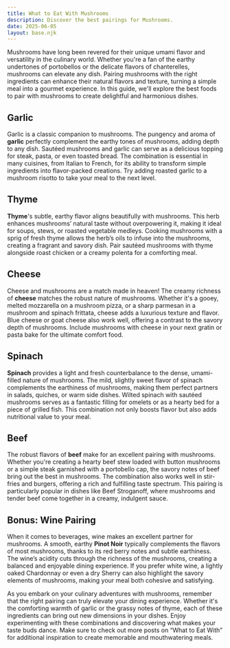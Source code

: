 ```yaml
---
title: What to Eat With Mushrooms
description: Discover the best pairings for Mushrooms.
date: 2025-06-05
layout: base.njk
---
```


Mushrooms have long been revered for their unique umami flavor and versatility in the culinary world. Whether you're a fan of the earthy undertones of portobellos or the delicate flavors of chanterelles, mushrooms can elevate any dish. Pairing mushrooms with the right ingredients can enhance their natural flavors and texture, turning a simple meal into a gourmet experience. In this guide, we'll explore the best foods to pair with mushrooms to create delightful and harmonious dishes.

## **Garlic**

Garlic is a classic companion to mushrooms. The pungency and aroma of **garlic** perfectly complement the earthy tones of mushrooms, adding depth to any dish. Sautéed mushrooms and garlic can serve as a delicious topping for steak, pasta, or even toasted bread. The combination is essential in many cuisines, from Italian to French, for its ability to transform simple ingredients into flavor-packed creations. Try adding roasted garlic to a mushroom risotto to take your meal to the next level.

## **Thyme**

**Thyme**'s subtle, earthy flavor aligns beautifully with mushrooms. This herb enhances mushrooms’ natural taste without overpowering it, making it ideal for soups, stews, or roasted vegetable medleys. Cooking mushrooms with a sprig of fresh thyme allows the herb’s oils to infuse into the mushrooms, creating a fragrant and savory dish. Pair sautéed mushrooms with thyme alongside roast chicken or a creamy polenta for a comforting meal.

## **Cheese**

Cheese and mushrooms are a match made in heaven! The creamy richness of **cheese** matches the robust nature of mushrooms. Whether it's a gooey, melted mozzarella on a mushroom pizza, or a sharp parmesan in a mushroom and spinach frittata, cheese adds a luxurious texture and flavor. Blue cheese or goat cheese also work well, offering a contrast to the savory depth of mushrooms. Include mushrooms with cheese in your next gratin or pasta bake for the ultimate comfort food.

## **Spinach**

**Spinach** provides a light and fresh counterbalance to the dense, umami-filled nature of mushrooms. The mild, slightly sweet flavor of spinach complements the earthiness of mushrooms, making them perfect partners in salads, quiches, or warm side dishes. Wilted spinach with sautéed mushrooms serves as a fantastic filling for omelets or as a hearty bed for a piece of grilled fish. This combination not only boosts flavor but also adds nutritional value to your meal.

## **Beef**

The robust flavors of **beef** make for an excellent pairing with mushrooms. Whether you're creating a hearty beef stew loaded with button mushrooms or a simple steak garnished with a portobello cap, the savory notes of beef bring out the best in mushrooms. The combination also works well in stir-fries and burgers, offering a rich and fulfilling taste spectrum. This pairing is particularly popular in dishes like Beef Stroganoff, where mushrooms and tender beef come together in a creamy, indulgent sauce.

## Bonus: Wine Pairing

When it comes to beverages, wine makes an excellent partner for mushrooms. A smooth, earthy **Pinot Noir** typically complements the flavors of most mushrooms, thanks to its red berry notes and subtle earthiness. The wine’s acidity cuts through the richness of the mushrooms, creating a balanced and enjoyable dining experience. If you prefer white wine, a lightly oaked Chardonnay or even a dry Sherry can also highlight the savory elements of mushrooms, making your meal both cohesive and satisfying.

As you embark on your culinary adventures with mushrooms, remember that the right pairing can truly elevate your dining experience. Whether it's the comforting warmth of garlic or the grassy notes of thyme, each of these ingredients can bring out new dimensions in your dishes. Enjoy experimenting with these combinations and discovering what makes your taste buds dance. Make sure to check out more posts on “What to Eat With” for additional inspiration to create memorable and mouthwatering meals.